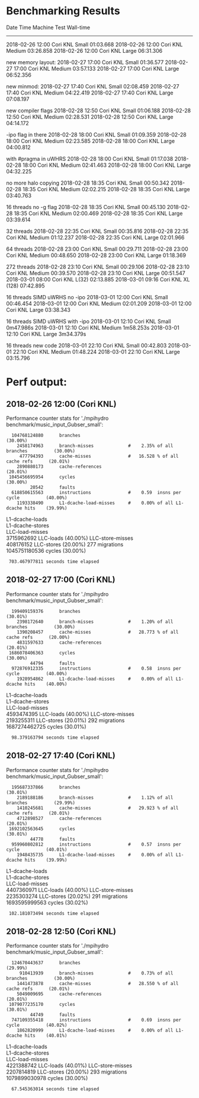 Benchmarking Results
====================

Date        Time      Machine       Test      Wall-time
----        -----     -------       ----      ---------
2018-02-26  12:00     Cori KNL      Small     01:03.668
2018-02-26  12:00     Cori KNL      Medium    03:26.858
2018-02-26  12:00     Cori KNL      Large     06:31.306

new memory layout:
2018-02-27  17:00     Cori KNL      Small     01:36.577
2018-02-27  17:00     Cori KNL      Medium    03:57.133
2018-02-27  17:00     Cori KNL      Large     06:52.356

new minmod:
2018-02-27  17:40     Cori KNL      Small     02:08.459
2018-02-27  17:40     Cori KNL      Medium    04:22.419
2018-02-27  17:40     Cori KNL      Large     07:08.197

new compiler flags
2018-02-28  12:50     Cori KNL      Small     01:06.188
2018-02-28  12:50     Cori KNL      Medium    02:28.531
2018-02-28  12:50     Cori KNL      Large     04:14.172

-ipo flag in there
2018-02-28  18:00     Cori KNL      Small     01:09.359
2018-02-28  18:00     Cori KNL      Medium    02:23.585
2018-02-28  18:00     Cori KNL      Large     04:00.812

with #pragma in uWHRS
2018-02-28  18:00     Cori KNL      Small     01:17.038
2018-02-28  18:00     Cori KNL      Medium    02:41.463
2018-02-28  18:00     Cori KNL      Large     04:32.225

no more halo copying
2018-02-28  18:35     Cori KNL      Small     00:50.342
2018-02-28  18:35     Cori KNL      Medium    02:02.215
2018-02-28  18:35     Cori KNL      Large     03:40.763

16 threads no -g flag
2018-02-28  18:35     Cori KNL      Small     00:45.130
2018-02-28  18:35     Cori KNL      Medium    02:00.469
2018-02-28  18:35     Cori KNL      Large     03:39.614

32 threads
2018-02-28  22:35     Cori KNL      Small     00:35.816
2018-02-28  22:35     Cori KNL      Medium    01:12.237
2018-02-28  22:35     Cori KNL      Large     02:01.966

64 threads
2018-02-28  23:00     Cori KNL      Small     00:29.711
2018-02-28  23:00     Cori KNL      Medium    00:48.650
2018-02-28  23:00     Cori KNL      Large     01:18.369

272 threads
2018-02-28  23:10     Cori KNL      Small      00:29.106
2018-02-28  23:10     Cori KNL      Medium     00:39.570
2018-02-28  23:10     Cori KNL      Large      00:51.547
2018-03-01  08:00     Cori KNL      L(32)      02:13.885
2018-03-01  09:16     Cori KNL      XL (128)   07:42.895

16 threads SIMD uWRHS no -ipo
2018-03-01  12:00     Cori KNL      Small      00:46.454
2018-03-01  12:00     Cori KNL      Medium     02:01.209
2018-03-01  12:00     Cori KNL      Large      03:38.343

16 threads SIMD uWRHS with -ipo
2018-03-01  12:10     Cori KNL      Small      0m47.986s
2018-03-01  12:10     Cori KNL      Medium     1m58.253s
2018-03-01  12:10     Cori KNL      Large      3m34.379s

16 threads new code
2018-03-01  22:10     Cori KNL      Small      00:42.803
2018-03-01  22:10     Cori KNL      Medium     01:48.224
2018-03-01  22:10     Cori KNL      Large      03:15.796


Perf output:
============

2018-02-26 12:00 (Cori KNL)
----------------
Performance counter stats for './mpihydro benchmark/music_input_Gubser_small':

      104768124880      branches                                                      (30.00%)
        2458174963      branch-misses             #    2.35% of all branches          (30.00%)
         477794393      cache-misses              #   16.528 % of all cache refs      (20.01%)
        2890880173      cache-references                                              (20.01%)
     1045456695954      cycles                                                        (30.00%)
             20542      faults                                                      
      618850615563      instructions              #    0.59  insns per cycle          (40.00%)
        1193338490      L1-dcache-load-misses     #    0.00% of all L1-dcache hits    (39.99%)
   <not supported>      L1-dcache-loads          
   <not supported>      L1-dcache-stores         
   <not supported>      LLC-load-misses          
        3715962692      LLC-loads                                                     (40.00%)
   <not supported>      LLC-store-misses         
         408176152      LLC-stores                                                    (20.00%)
               277      migrations                                                  
     1045751180536      cycles                                                        (30.00%)

     703.467977811 seconds time elapsed


2018-02-27 17:00 (Cori KNL)
----------------
Performance counter stats for './mpihydro benchmark/music_input_Gubser_small':

      199409159376      branches                                                      (30.01%)
        2398172640      branch-misses             #    1.20% of all branches          (30.00%)
        1390208457      cache-misses              #   28.773 % of all cache refs      (20.00%)
        4831597633      cache-references                                              (20.01%)
     1686078406363      cycles                                                        (30.00%)
             44794      faults                                                      
      972876912335      instructions              #    0.58  insns per cycle          (40.00%)
        1928954862      L1-dcache-load-misses     #    0.00% of all L1-dcache hits    (40.00%)
   <not supported>      L1-dcache-loads          
   <not supported>      L1-dcache-stores         
   <not supported>      LLC-load-misses          
        4593474395      LLC-loads                                                     (40.00%)
   <not supported>      LLC-store-misses         
        2193255311      LLC-stores                                                    (20.01%)
               292      migrations                                                  
     1687274462725      cycles                                                        (30.01%)

      98.379163794 seconds time elapsed

2018-02-27 17:40 (Cori KNL)
----------------
Performance counter stats for './mpihydro benchmark/music_input_Gubser_small':

      195687337866      branches                                                      (30.01%)
        2189188186      branch-misses             #    1.12% of all branches          (29.99%)
        1410245681      cache-misses              #   29.923 % of all cache refs      (20.01%)
        4712898527      cache-references                                              (20.01%)
     1692102563645      cycles                                                        (30.01%)
             44778      faults                                                      
      959960802812      instructions              #    0.57  insns per cycle          (40.01%)
        1948435735      L1-dcache-load-misses     #    0.00% of all L1-dcache hits    (39.99%)
   <not supported>      L1-dcache-loads          
   <not supported>      L1-dcache-stores         
   <not supported>      LLC-load-misses          
        4407360971      LLC-loads                                                     (40.00%)
   <not supported>      LLC-store-misses         
        2235303274      LLC-stores                                                    (20.02%)
               291      migrations                                                  
     1693595999563      cycles                                                        (30.02%)

     102.181073494 seconds time elapsed

2018-02-28 12:50 (Cori KNL)
----------------
 Performance counter stats for './mpihydro benchmark/music_input_Gubser_small':

      124670443637      branches                                                      (29.99%)
         910413939      branch-misses             #    0.73% of all branches          (30.00%)
        1441473878      cache-misses              #   28.550 % of all cache refs      (20.01%)
        5049009695      cache-references                                              (20.01%)
     1079077235170      cycles                                                        (30.01%)
             44749      faults                                                      
      747109355418      instructions              #    0.69  insns per cycle          (40.02%)
        1862820999      L1-dcache-load-misses     #    0.00% of all L1-dcache hits    (40.01%)
   <not supported>      L1-dcache-loads          
   <not supported>      L1-dcache-stores         
   <not supported>      LLC-load-misses          
        4221388742      LLC-loads                                                     (40.01%)
   <not supported>      LLC-store-misses         
        2207814819      LLC-stores                                                    (20.00%)
               293      migrations                                                  
     1079899030978      cycles                                                        (30.00%)

      67.545363014 seconds time elapsed
